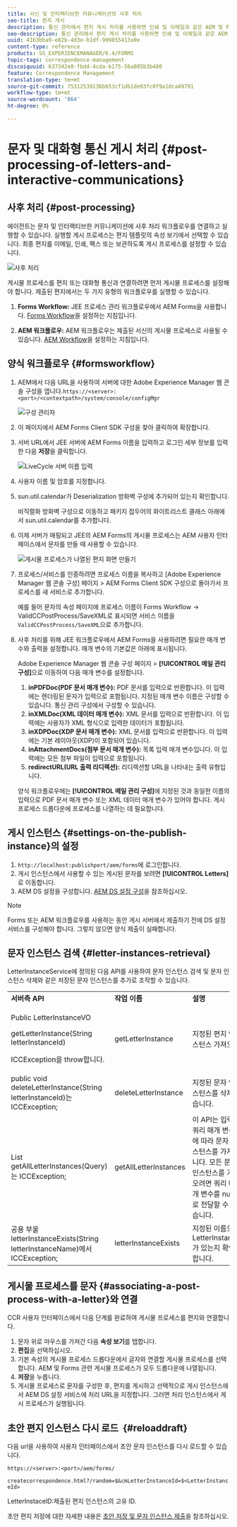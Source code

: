 ```yaml
---
title: 서신 및 인터랙티브한 커뮤니케이션의 사후 처리
seo-title: 편지 게시
description: 통신 관리에서 편지 게시 처리를 사용하면 인쇄 및 이메일과 같은 AEM 및 Forms 게시물 프로세스를 만들어 편지에 통합할 수 있습니다.
seo-description: 통신 관리에서 편지 게시 처리를 사용하면 인쇄 및 이메일과 같은 AEM 및 Forms 게시물 프로세스를 만들어 편지에 통합할 수 있습니다.
uuid: 4163bba9-e82b-4d3e-b1df-909855413a9e
content-type: reference
products: SG_EXPERIENCEMANAGER/6.4/FORMS
topic-tags: correspondence-management
discoiquuid: 637342e8-fbdd-4cda-b175-56a805b3b480
feature: Correspondence Management
translation-type: tm+mt
source-git-commit: 75312539136bb53cf1db1de03fc0f9a1dca49791
workflow-type: tm+mt
source-wordcount: '864'
ht-degree: 0%

---
```



# 문자 및 대화형 통신 게시 처리 {#post-processing-of-letters-and-interactive-communications}

## 사후 처리 {#post-processing}

에이전트는 문자 및 인터랙티브한 커뮤니케이션에 사후 처리 워크플로우를 연결하고 실행할 수 있습니다. 실행할 게시 프로세스는 편지 템플릿의 속성 보기에서 선택할 수 있습니다. 최종 편지를 이메일, 인쇄, 팩스 또는 보관하도록 게시 프로세스를 설정할 수 있습니다.

![사후 처리](assets/ppoverview.png)

게시물 프로세스를 편지 또는 대화형 통신과 연결하려면 먼저 게시물 프로세스를 설정해야 합니다. 제출된 편지에서는 두 가지 유형의 워크플로우를 실행할 수 있습니다.

1. **Forms Workflow:** JEE 프로세스 관리 워크플로우에서 AEM Forms을 사용합니다. [Forms Workflow](#formsworkflow)을 설정하는 지침입니다.

1. **AEM 워크플로우:** AEM 워크플로우는 제출된 서신의 게시물 프로세스로 사용될 수 있습니다. [AEM Workflow](/help/forms/using/aem-forms-workflow.md)을 설정하는 지침입니다.

## 양식 워크플로우 {#formsworkflow}

1. AEM에서 다음 URL을 사용하여 서버에 대한 Adobe Experience Manager 웹 콘솔 구성을 엽니다.`https://<server>:<port>/<contextpath>/system/console/configMgr`

   ![구성 관리자](assets/2configmanager-1.png)

1. 이 페이지에서 AEM Forms Client SDK 구성을 찾아 클릭하여 확장합니다.
1. 서버 URL에서 JEE 서버에 AEM Forms 이름을 입력하고 로그인 세부 정보를 입력한 다음 **저장**&#x200B;을 클릭합니다.

   ![LiveCycle 서버 이름 입력](assets/1cofigmanager.png)

1. 사용자 이름 및 암호를 지정합니다.
1. sun.util.calendar가 Deserialization 방화벽 구성에 추가되어 있는지 확인합니다.

   비직렬화 방화벽 구성으로 이동하고 패키지 접두어의 화이트리스트 클래스 아래에서 sun.util.calendar를 추가합니다.

1. 이제 서버가 매핑되고 JEE의 AEM Forms의 게시물 프로세스는 AEM 사용자 인터페이스에서 문자를 만들 때 사용할 수 있습니다.

   ![게시물 프로세스가 나열된 편지 화면 만들기](assets/0configmanager.png)

1. 프로세스/서비스를 인증하려면 프로세스 이름을 복사하고 [Adobe Experience Manager 웹 콘솔 구성] 페이지 > AEM Forms Client SDK 구성으로 돌아가서 프로세스를 새 서비스로 추가합니다.

   예를 들어 문자의 속성 페이지에 프로세스 이름이 Forms Workflow -> ValidCCPostProcess/SaveXML로 표시되면 서비스 이름을 `ValidCCPostProcess/SaveXML`으로 추가합니다.

1. 사후 처리를 위해 JEE 워크플로우에서 AEM Forms을 사용하려면 필요한 매개 변수와 출력을 설정합니다. 매개 변수의 기본값은 아래에 표시됩니다.

   Adobe Experience Manager 웹 콘솔 구성 페이지 > **[!UICONTROL 메일 관리 구성]**&#x200B;으로 이동하여 다음 매개 변수를 설정합니다.

   1. **inPDFDoc(PDF 문서 매개 변수):** PDF 문서를 입력으로 반환합니다. 이 입력에는 렌더링된 문자가 입력으로 포함됩니다. 지정된 매개 변수 이름은 구성할 수 있습니다. 통신 관리 구성에서 구성할 수 있습니다.
   1. **inXMLDoc(XML 데이터 매개 변수):** XML 문서를 입력으로 반환합니다. 이 입력에는 사용자가 XML 형식으로 입력한 데이터가 포함됩니다.
   1. **inXDPDoc(XDP 문서 매개 변수):** XML 문서를 입력으로 반환합니다. 이 입력에는 기본 레이아웃(XDP)이 포함되어 있습니다.
   1. **inAttachmentDocs(첨부 문서 매개 변수):** 목록 입력 매개 변수입니다. 이 입력에는 모든 첨부 파일이 입력으로 포함됩니다.
   1. **redirectURL(URL 출력 리디렉션):** 리디렉션할 URL을 나타내는 출력 유형입니다.

   양식 워크플로우에는 **[!UICONTROL 메일 관리 구성]**&#x200B;에 지정된 것과 동일한 이름의 입력으로 PDF 문서 매개 변수 또는 XML 데이터 매개 변수가 있어야 합니다. 게시 프로세스 드롭다운에 프로세스를 나열하는 데 필요합니다.

## 게시 인스턴스 {#settings-on-the-publish-instance}의 설정

1. `http://localhost:publishport/aem/forms`에 로그인합니다.
1. 게시 인스턴스에서 사용할 수 있는 게시된 문자를 보려면 **[!UICONTROL Letters]**&#x200B;로 이동합니다.
1. AEM DS 설정을 구성합니다. [AEM DS 설정 구성](/help/forms/using/configuring-the-processing-server-url-.md)을 참조하십시오.

>[!NOTE]
>
>Forms 또는 AEM 워크플로우를 사용하는 동안 게시 서버에서 제출하기 전에 DS 설정 서비스를 구성해야 합니다. 그렇지 않으면 양식 제출이 실패합니다.

## 문자 인스턴스 검색 {#letter-instances-retrieval}

LetterInstanceService에 정의된 다음 API를 사용하여 문자 인스턴스 검색 및 문자 인스턴스 삭제와 같은 저장된 문자 인스턴스를 추가로 조작할 수 있습니다.

<table> 
 <tbody> 
  <tr> 
   <td><strong>서버측 API</strong></td> 
   <td><strong>작업 이름</strong></td> 
   <td><strong>설명</strong></td> 
  </tr> 
  <tr> 
   <td><p>Public LetterInstanceVO</p> <p>getLetterInstance(String letterInstanceId)</p> <p>ICCException을 throw합니다. </p> </td> 
   <td>getLetterInstance</td> 
   <td>지정된 편지 인스턴스 가져오기 </td> 
  </tr> 
  <tr> 
   <td>public void deleteLetterInstance(String letterInstanceId)는 ICCException; </td> 
   <td>deleteLetterInstance </td> 
   <td>지정된 문자 인스턴스를 삭제했습니다. </td> 
  </tr> 
  <tr> 
   <td>List getAllLetterInstances(Query)는 ICCException; </td> 
   <td>getAllLetterInstances </td> 
   <td>이 API는 입력 쿼리 매개 변수에 따라 문자 인스턴스를 가져옵니다. 모든 문자 인스턴스를 가져오려면 쿼리 매개 변수를 null로 전달할 수 있습니다.<br /> </td> 
  </tr> 
  <tr> 
   <td>공용 부울 letterInstanceExists(String letterInstanceName)에서 ICCException; </td> 
   <td>letterInstanceExists </td> 
   <td>지정된 이름으로 LetterInstance가 있는지 확인합니다. </td> 
  </tr> 
 </tbody> 
</table>

## 게시물 프로세스를 문자 {#associating-a-post-process-with-a-letter}와 연결

CCR 사용자 인터페이스에서 다음 단계를 완료하여 게시물 프로세스를 편지와 연결합니다.

1. 문자 위로 마우스를 가져간 다음 **속성 보기**&#x200B;를 탭합니다.
1. **편집**&#x200B;을 선택하십시오.
1. 기본 속성의 게시물 프로세스 드롭다운에서 글자와 연결할 게시물 프로세스를 선택합니다. AEM 및 Forms 관련 게시물 프로세스가 모두 드롭다운에 나열됩니다.
1. **저장**&#x200B;을 누릅니다.
1. 게시물 프로세스로 문자를 구성한 후, 편지를 게시하고 선택적으로 게시 인스턴스에서 AEM DS 설정 서비스에 처리 URL을 지정합니다. 그러면 처리 인스턴스에서 게시 프로세스가 실행됩니다.

## 초안 편지 인스턴스 다시 로드  {#reloaddraft}

다음 url을 사용하여 사용자 인터페이스에서 초안 문자 인스턴스를 다시 로드할 수 있습니다.

`https://<server>:<port>/aem/forms/`

`createcorrespondence.html?/random=$&cmLetterInstanceId=$<LetterInstanceId>`

LetterInstaceID:제출된 편지 인스턴스의 고유 ID.

초안 편지 저장에 대한 자세한 내용은 [초안 저장 및 문자 인스턴스 제출](/help/forms/using/create-correspondence.md#savingdrafts)을 참조하십시오.
